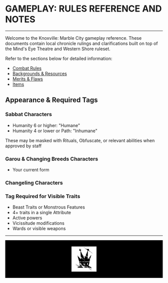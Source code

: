 # GAMEPLAY: RULES REFERENCE AND NOTES

-----

Welcome to the Knoxville: Marble City gameplay reference. These documents contain local chronicle rulings and clarifications built on top of the Mind's Eye Theatre and Western Shore ruleset.

Refer to the sections below for detailed information:

- [Combat Rules](./COMBAT.md)
- [Backgrounds & Resources](./BACKGROUNDS.md)
- [Merits & Flaws](./MERITS-FLAWS.md)
- [Items](./ITEMS.md)

## Appearance & Required Tags

### Sabbat Characters
- Humanity 6 or higher: "Humane"
- Humanity 4 or lower or Path: "Inhumane"

These may be masked with Rituals, Obfuscate, or relevant abilities when approved by staff

### Garou & Changing Breeds Characters
- Your current form

### Changeling Characters


### Tag Required for Visible Traits
- Beast Traits or Monstrous Features
- 4+ traits in a single Attribute
- Active powers
- Vicissitude modifications
- Wards or visible weapons

-----
<p align="center" style="background-color: #000; padding: 20px;">
  <img src="https://raw.githubusercontent.com/mckn-larp/.github/main/profile/05-queen-glow.png" alt="Knoxville Crown Footer" width="80" style="margin: 0 20px; vertical-align: middle;" />
</p>
